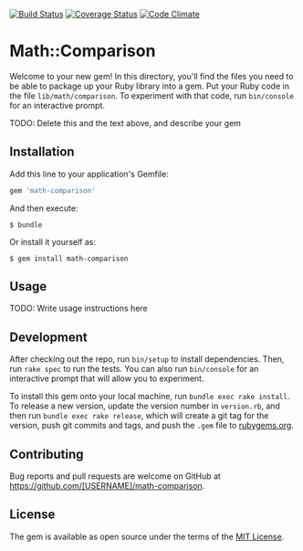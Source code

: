 [![Build Status](https://travis-ci.org/henroca/math-comparison.svg?branch=master)](https://travis-ci.org/henroca/math-comparison)
[![Coverage Status](https://coveralls.io/repos/github/henroca/math-comparison/badge.svg?branch=master)](https://coveralls.io/github/henroca/math-comparison?branch=master)
[![Code Climate](https://codeclimate.com/github/codeclimate/codeclimate/badges/gpa.svg)](https://codeclimate.com/github/henroca/math-comparison)

# Math::Comparison

Welcome to your new gem! In this directory, you'll find the files you need to be able to package up your Ruby library into a gem. Put your Ruby code in the file `lib/math/comparison`. To experiment with that code, run `bin/console` for an interactive prompt.

TODO: Delete this and the text above, and describe your gem

## Installation

Add this line to your application's Gemfile:

```ruby
gem 'math-comparison'
```

And then execute:

    $ bundle

Or install it yourself as:

    $ gem install math-comparison

## Usage

TODO: Write usage instructions here

## Development

After checking out the repo, run `bin/setup` to install dependencies. Then, run `rake spec` to run the tests. You can also run `bin/console` for an interactive prompt that will allow you to experiment.

To install this gem onto your local machine, run `bundle exec rake install`. To release a new version, update the version number in `version.rb`, and then run `bundle exec rake release`, which will create a git tag for the version, push git commits and tags, and push the `.gem` file to [rubygems.org](https://rubygems.org).

## Contributing

Bug reports and pull requests are welcome on GitHub at https://github.com/[USERNAME]/math-comparison.

## License

The gem is available as open source under the terms of the [MIT License](https://opensource.org/licenses/MIT).
